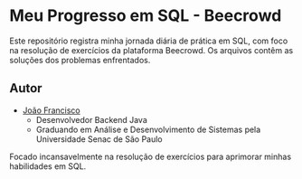 # Meu Progresso em SQL - Beecrowd

Este repositório registra minha jornada diária de prática em SQL, com foco na resolução de exercícios da plataforma Beecrowd. Os arquivos contêm as soluções dos problemas enfrentados.

## Autor

- [João Francisco](https://github.com/joaofsmatos)
  - Desenvolvedor Backend Java
  - Graduando em Análise e Desenvolvimento de Sistemas pela Universidade Senac de São Paulo

Focado incansavelmente na resolução de exercícios para aprimorar minhas habilidades em SQL.
